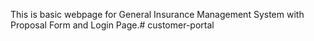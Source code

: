 This is basic webpage for General Insurance Management System with Proposal Form and Login Page.#   c u s t o m e r - p o r t a l  
 